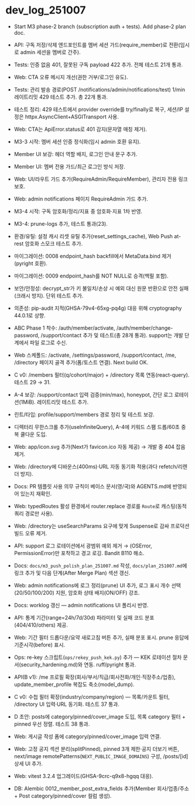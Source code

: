 # dev_log_251007

- Start M3 phase-2 branch (subscription auth + tests). Add phase-2 plan doc.
- API: 구독 저장/삭제 엔드포인트를 멤버 세션 가드(require_member)로 전환(임시로 admin 세션을 멤버로 간주).
- Tests: 인증 없음 401, 잘못된 구독 payload 422 추가. 전체 테스트 21개 통과.
- Web: CTA 오류 메시지 개선(권한 거부/로그인 유도).
- Tests: 관리 발송 경로(POST /notifications/admin/notifications/test) 1/min 레이트리밋 429 테스트 추가. 총 22개 통과.
 - 테스트 정리: 429 테스트에서 provider override를 try/finally로 복구, 세션/IP 설정은 httpx.AsyncClient+ASGITransport 사용.
 - Web: CTA는 ApiError.status로 401 감지(문자열 매칭 제거).

- M3-3 시작: 멤버 세션 인증 정식화(임시 admin 호환 유지).
- Member UI 보강: 헤더 역할 배지, 로그인 안내 문구 추가.
- Member UI: 멤버 전용 가드/최근 로그인 방식 저장.
- Web: UI/라우트 가드 추가(RequireAdmin/RequireMember), 관리자 전용 링크 보호.
- Web: admin notifications 페이지 RequireAdmin 가드 추가.
- M3-4 시작: 구독 암호화/정리/지표 중 암호화·지표 1차 반영.
- M3-4: prune-logs 추가, 테스트 통과(23).
- 환경/유틸: 설정 캐시 리셋 유틸 추가(reset_settings_cache), Web Push at-rest 암호화 스모크 테스트 추가.
- 마이그레이션: 0008 endpoint_hash backfill에서 MetaData.bind 제거(pyright 호환).
- 마이그레이션: 0009 endpoint_hash를 NOT NULL로 승격(백필 포함).
- 보안/안정성: decrypt_str가 키 불일치/손상 시 예외 대신 원문 반환으로 안전 실패(크래시 방지). 단위 테스트 추가.
- 의존성: pip-audit 지적(GHSA-79v4-65xg-pq4g) 대응 위해 cryptography 44.0.1로 상향.
- ABC Phase 1 착수: /auth/member/activate, /auth/member/change-password, /support/contact 추가 및 테스트(총 28개 통과). support는 개발 단계에서 파일 로그로 수신.
- Web 스케폴드: /activate, /settings/password, /support/contact, /me, /directory 페이지 골격 추가(폼/토스트 연결). Next build OK.
 - C v0: /members 필터(q/cohort/major) + /directory 목록 연동(react-query). 테스트 29 → 31.
- A-4 보강: /support/contact 입력 검증(min/max), honeypot, 간단 로그 로테이션(1MiB). 레이트리밋 테스트 추가.
- 린트/타입: profile/support/members 경로 정리 및 테스트 보강.
 - 디렉터리 무한스크롤 추가(useInfiniteQuery), A-4에 키워드 스팸 드롭/60초 중복 쿨다운 도입.

- Web: app/icon.svg 추가(Next가 favicon.ico 자동 제공) → 개발 중 404 잡음 제거.
- Web: /directory에 디바운스(400ms)·URL 자동 동기화 적용(과다 refetch/리렌더 방지).
- Docs: PR 템플릿 사용 의무 규칙이 베이스 문서(영/국)와 AGENTS.md에 반영되어 있는지 재확인.

- Web: typedRoutes 활성 환경에서 router.replace 경로를 `Route`로 캐스팅(동적 쿼리 경로만 사용).
- Web: /directory는 useSearchParams 요구에 맞게 Suspense로 감싸 프로덕션 빌드 오류 제거.
- API: support 로그 로테이션에서 광범위 예외 제거 → (OSError, PermissionError)만 포착하고 경고 로깅. Bandit B110 해소.
- Docs: `docs/m3_push_polish_plan_251007.md` 작성, `docs/plan_251007.md`에 링크 추가 및 다음 단계(After Merge Plan) 섹션 갱신.
 - Web: admin notifications에 로그 정리(prune) UI 추가, 로그 표시 개수 선택(20/50/100/200) 지원, 암호화 상태 배지(ON/OFF) 강조.
 - Docs: worklog 갱신 — admin notifications UI 폴리시 반영.
- API: 통계 기간(range=24h/7d/30d) 파라미터 및 실패 코드 분포(404/410/others) 제공.
- Web: 기간 필터 드롭다운/요약 새로고침 버튼 추가, 실패 분포 표시. prune 응답에 기준시각(before) 표시.
- Ops: re-key 스크립트(`ops/rekey_push_kek.py`) 추가 — KEK 로테이션 절차 문서(security_hardening.md)와 연동. ruff/pyright 통과.
- API(B v1): /me 프로필 확장(회사/부서/직급/회사전화/개인·직장주소/업종), update_member_profile 복잡도 축소(model_dump).
- C v0: 수첩 필터 확장(industry/company/region) — 목록/카운트 필터, /directory UI 입력·URL 동기화. 테스트 37 통과.
- D 초안: posts에 category/pinned/cover_image 도입, 목록 category 필터 + pinned 우선 정렬. 테스트 38 통과.
- Web: 게시글 작성 폼에 category/pinned/cover_image 입력 연결.
- Web: 고정 공지 섹션 분리(splitPinned), pinned 3개 제한·공지 더보기 버튼, next/image remotePatterns(`NEXT_PUBLIC_IMAGE_DOMAINS`) 구성, /posts/[id] 상세 UI 추가.
- Web: vitest 3.2.4 업그레이드(GHSA-9crc-q9x8-hgqq 대응).
- DB: Alembic 0012_member_post_extra_fields 추가(Member 회사/업종/주소 + Post category/pinned/cover 컬럼 생성).
